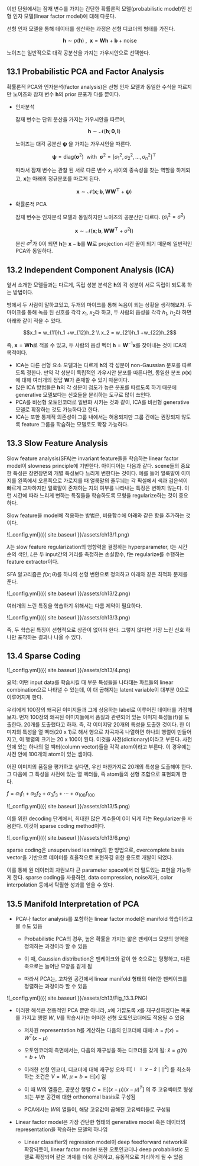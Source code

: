 이번 단원에서는 잠재 변수를 가지는 간단한 확률론적 모델(probabilistic model)인 선형 인자 모델(linear factor model)에 대해 다룬다. 

선형 인자 모델을 통해 데이터를 생산하는 과정은 선형 디코더의 형태를 가진다.

$$\boldsymbol{\mathbf{h}} \sim p(\boldsymbol h)\ , \ \ \boldsymbol x = \boldsymbol W\boldsymbol h +\boldsymbol b+ \text{noise}  $$

노이즈는 일반적으로 대각 공분산을 가지는 가우시안으로 선택한다.

## 13.1 Probabilistic PCA and Factor Analysis

확률론적 PCA와 인자분석(factor analysis)은 선형 인자 모델과 동일한 수식을 따르지만 노이즈와 잠재 변수 $\boldsymbol h$의 prior 분포가 다를 뿐이다.

- 인자분석

    잠재 변수는 단위 분산을 가지는 가우시안을 따르며, 

    $$\boldsymbol{\mathbf{h}} \sim \mathcal N(\boldsymbol h;\boldsymbol0,\boldsymbol I) $$

    노이즈는 대각 공분산 $\boldsymbol \psi$ 을 가지는 가우시안을 따른다.

    $$\boldsymbol \psi =\text{diag}(\boldsymbol \sigma^2) \ \ \text{with}\ \ \boldsymbol \sigma^2 = [\sigma_1^2,\sigma_2^2,...,\sigma_n^2]^{\top}$$

    따라서 잠재 변수는 관찰 된 서로 다른 변수 $x_i$ 사이의 종속성을 찾는 역할을 하게되고, $\boldsymbol x$는 아래의 정규분포를 따르게 된다.

    $$\boldsymbol{\mathbf x} \sim \mathcal N(\boldsymbol x;\boldsymbol b, \boldsymbol{WW^{\top}}+\boldsymbol \psi )$$

- 확률론적 PCA

    잠재 변수는 인자분석 모델과 동일하지만 노이즈의 공분산만 다르다. ($\sigma_i^2 = \sigma^2$)

    $$\boldsymbol{\mathbf x} \sim \mathcal N(\boldsymbol x;\boldsymbol b, \boldsymbol{WW^{\top}}+\sigma^2\boldsymbol I ) $$

    분산 $\sigma^2$가 0이 되면 $\boldsymbol h$는 $\boldsymbol x - \boldsymbol b$를 $\boldsymbol W$로 projection 시킨 꼴이 되기 때문에 일반적인 PCA와 동일하다. 

## 13.2 Independent Component Analysis (ICA)

앞서 소개한 모델들과는 다르게, 독립 성분 분석은 $\boldsymbol h$의 각 성분이 서로 독립이 되도록 하는 방법이다.

방에서 두 사람이 말하고있고, 두개의 마이크를 통해 녹음이 되는 상황을 생각해보자. 두 마이크를 통해 녹음 된 신호를 각각 $x_1, \ x_2$라 하고, 두 사람의 음성을 각각 $h_1, \ h_2$라 하면 아래와 같이 적을 수 있다.

$$x_1 = w_{11}h_1 +w_{12}h_2 \\ x_2 = w_{21}h_1 +w_{22}h_2$$

즉, $\boldsymbol x = \boldsymbol{Wh}$로 적을 수 있고, 두 사람의 음성 벡터 $\boldsymbol h = \boldsymbol W^{-1}\boldsymbol x$를 찾아내는 것이 ICA의 목적이다.

- ICA는 다른 선형 요소 모델과는 다르게 $\boldsymbol h$의 각 성분이 non-Gaussian 분포를 따르도록 정한다. 만약  각 성분이 독립적인 가우시안 분포를 따른다면, 동일한 분포 $p(\boldsymbol x)$에 대해 여러개의 정답 $\boldsymbol W$가 존재할 수 있기 때문이다.
- 많은 ICA 방법들은 $\boldsymbol h$의 각 성분이 첨도가 높은 분포를 따르도록 하기 때문에 generative 모델보다는 신호들을 분리하는 도구로 많이 쓰인다.
- PCA를 비선형 오토인코더로 일반화 시키는 것과 같이, ICA를 비선형 generative 모델로 확장하는 것도 가능하다고 한다.
- ICA는 또한 통계적 의존성이 그룹 내에서는 허용되지만 그룹 간에는 권장되지 않도록 feature 그룹을 학습하는 모델로도 확장 가능하다.

## 13.3 Slow Feature Analysis

Slow feature analysis(SFA)는 invariant feature들을 학습하는 linear factor model이 slowness principle에 기반한다. 아이디어는 다음과 같다. scene들의 중요한 특성은 장면장면의 개별 특성보다 느리게 변한다는 것이다. 예를 들어 얼룩말이 이미지를 왼쪽에서 오른쪽으로 가로지를 때 얼룩말의 줄무늬는 각 픽셀에서 색과 검은색이 빠르게 교차하지만 얼룩말이 존재하는 지의 여부를 나타내는 특징은 변하지 않는다. 이런 시간에 따라 느리게 변하는 특징들을 학습하도록 모형을 regularize하는 것이 중요하다.

Slow feature을 model에 적용하는 방법은, 비용함수에 아래와 같은 항을 추가하는 것이다.

![_config.yml]({{ site.baseurl }}/assets/ch13/1.png)

$\lambda$는 slow feature regularization의 영향력을 결정하는 hyperparameter, t는 시간 순의 색인, $L$은 두 input간의 거리를 측정하는 손실함수, f는 regularize를 수행하는 feature extractor이다.

SFA 알고리즘은 $f(x;\theta)$를 하나의 선형 변환으로 정의하고 아래와 같은 최적화 문제를 푼다.

![_config.yml]({{ site.baseurl }}/assets/ch13/2.png)

여러개의 느린 특징을 학습하기 위해서는 다름 제약이 필요하다.

![_config.yml]({{ site.baseurl }}/assets/ch13/3.png)

즉, 두 학습된 특징이 선형적으로 상관이 없어야 한다.  그렇지 않다면 가장 느린 신호 하나만 포착하는 결과나 나올 수 있다.

## 13.4 Sparse Coding

![_config.yml]({{ site.baseurl }}/assets/ch13/4.png)

요약: 어떤 input data를 학습시킬 때 부분 특성들을 나타태는 파트들의 linear combination으로 나타낼 수 있는데, 이 대 곱해지는 latent variable이 대부분 0으로 이루어지게 한다.

우리에게 100장의 왜곡된 이미지들과 그에 상응하는 label로 이루어진 데이터를 가정해보자. 먼저 100장의 왜곡된 이미지들에서 품질과 관련되어 있는 이미지 특성들(f)을 도출한다. 20개를 도출했다고 하자. 즉, 각 이미지당 20개의 특성을 도출한 것이다. 한 이미지의 특성을 열 벡터(20 x 1)로 해서 행으로 차곡차곡 나열하면 하나의 행렬이 만들어지고, 이 행렬의 크기는 20 x 100이 된다. 이것을 사전(dictionary)이라고 부른다. 사전 안에 있는 하나의 열 벡터(column vector)들을 각각 atom이라고 부른다. 이 경우에는 사전 안에 100개의 atom이 있는 셈이다.

어떤 이미지의 품질을 평가하고 싶다면, 우선 마찬가지로 20개의 특성을 도출해야 한다. 그 다음에 그 특성을 사전에 있는 열 벡터들, 즉 atom들의 선형 조합으로 표현되게 한다.

$f=α_1f_1+α_2f_2+α_3f_3+⋯+α_{100}f_{100}$

![_config.yml]({{ site.baseurl }}/assets/ch13/5.png)

이를 위한 decoding 단계에서, 최대한 많은 계수들이 0이 되게 하는 Regularizer을 사용한다. 이것이 sparse coding method이다.

![_config.yml]({{ site.baseurl }}/assets/ch13/6.png)

sparse coding은 unsupervised learning의 한 방법으로, overcomplete basis vector을 기반으로 데이터를 효율적으로 표현하깅 위한 용도로 개발이 되었다.

이를 통해 원 데이터의 차원보다 큰 parameter space에서 더 밀도있는 표현을 가능하게 한다. sparse coding을 사용하면, data compression, noise제거, color interpolation 등에서 탁월한 성과를 얻을 수 있다.



## 13.5 Manifold Interpretation of PCA

- PCA나 factor analysis를 포함하는 linear factor model은 manifold 학습이라고 볼 수도 있음

  - Probabilistic PCA의 경우, 높은 확률을 가지는 얇은 팬케이크 모양의 영역을 정의하는 과정이라 할 수 있음

  - 이 때, Gaussian distribution은 팬케이크와 같이 한 축으로는 평평하고, 다른 축으로는 늘어난 모양을 같게 됨

  - 따라서 PCA는, 고차원 공간에서 linear manifold 형태의 이러한 팬케이크를 정렬하는 과정이라 할 수 있음

![_config.yml]({{ site.baseurl }}/assets/ch13/Fig_13.3.PNG)

- 이러한 해석은 전통적인 PCA 뿐만 아니라, $x$에 가깝도록 $x$를 재구성하겠다는 목표를 가지고 행렬 $W$, $V$를 학습시키는 어떠한 선형 오토인코더에도 적용될 수 있음

  - 저차원 representation $h$를 계산하는 다음의 인코더에 대해: $h = f(x) = W^T(x-\mu)$

  - 오토인코더의 측면에서는, 다음의 재구성을 하는 디코더를 갖게 됨: $\hat{x} = g(h) = b + Vh$

  - 이러한 선형 인코더, 디코더에 대해 재구성 오차 $\mathbb{E}[\mid\mid x-\hat{x}\mid\mid ^2]$ 를 최소화하는 조건은 $V=W$, $\mu=b=\mathbb{E}[x]$ 임

  - 이 때 $W$의 열들은, 공분산 행렬 $C = \mathbb{E}[(x-\mu)(x-\mu)^T]$ 의 주 고유벡터로 형성되는 부분 공간에 대한 orthonomal basis로 구성됨

  - PCA에서는 $W$의 열들이, 해당 고유값이 곱해진 고유벡터들로 구성됨


- Linear factor model은 가장 간단한 형태의 generative model 혹은 데이터의 representation을 학습하는 모델의 하나임

  - Linear classifier와 regression model이 deep feedforward network로 확장되듯이, linear factor model 또한 오토인코더나 deep probabilistic 모델로 확장되어 같은 과제를 더욱 강력하고, 유동적으로 처리하게 될 수 있음